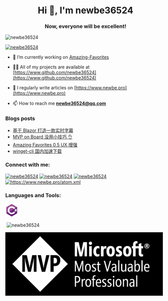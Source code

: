 <h1 align="center">Hi 👋, I'm newbe36524</h1>
<h3 align="center">Now, everyone will be excellent!</h3>

<p align="left"> <img src="https://komarev.com/ghpvc/?username=newbe36524&label=Profile%20views&color=0e75b6&style=flat" alt="newbe36524" /> </p>

<p align="left"> <a href="https://twitter.com/newbe36524" target="blank"><img src="https://img.shields.io/twitter/follow/newbe36524?logo=twitter&style=for-the-badge" alt="newbe36524" /></a> </p>

- 🔭 I’m currently working on [Amazing-Favorites](https://github.com/newbe36524/Amazing-Favorites)

- 👨‍💻 All of my projects are available at [https://www.github.com/newbe36524](https://www.github.com/newbe36524)

- 📝 I regularly write articles on [https://www.newbe.pro](https://www.newbe.pro)

- 📫 How to reach me **newbe36524@qq.com**

### Blogs posts
<!-- BLOG-POST-LIST:START -->
- [基于 Blazor 打造一款实时字幕](https://www.newbe.pro/Newbe.LiveCaptioning/Add-A-Live-Caption-Based-On-Blazor/)
- [MVP on Board 没用小技巧 👌](https://www.newbe.pro/Others/mvp-onboard/)
- [Amazing Favorites 0.5 UX 增强](https://www.newbe.pro/Amazing-Favorites/Release-Notes-0-5-0/)
- [winget-cli 国内加速下载](https://www.newbe.pro/Mirrors/Mirrors-winget-cli/)
<!-- BLOG-POST-LIST:END -->

<h3 align="left">Connect with me:</h3>
<p align="left">
<a href="https://twitter.com/newbe36524" target="blank"><img align="center" src="https://raw.githubusercontent.com/rahuldkjain/github-profile-readme-generator/master/src/images/icons/Social/twitter.svg" alt="newbe36524" height="30" width="40" /></a>
<a href="https://linkedin.com/in/newbe36524" target="blank"><img align="center" src="https://raw.githubusercontent.com/rahuldkjain/github-profile-readme-generator/master/src/images/icons/Social/linked-in-alt.svg" alt="newbe36524" height="30" width="40" /></a>
<a href="https://www.youtube.com/channel/UC19WYXx_fEGnW7P7uC_JFAw" target="blank"><img align="center" src="https://raw.githubusercontent.com/rahuldkjain/github-profile-readme-generator/master/src/images/icons/Social/youtube.svg" alt="newbe36524" height="30" width="40" /></a>
<a href="/https://www.newbe.pro/atom.xml" target="blank"><img align="center" src="https://raw.githubusercontent.com/rahuldkjain/github-profile-readme-generator/master/src/images/icons/Social/rss.svg" alt="https://www.newbe.pro/atom.xml" height="30" width="40" /></a>
</p>

<h3 align="left">Languages and Tools:</h3>
<p align="left"> <a href="https://www.w3schools.com/cs/" target="_blank"> <img src="https://raw.githubusercontent.com/devicons/devicon/master/icons/csharp/csharp-original.svg" alt="csharp" width="40" height="40"/> </a> </p>

<p>&nbsp;<img align="center" src="https://github-readme-stats.vercel.app/api?username=newbe36524&show_icons=true&locale=en" alt="newbe36524" /></p>

<p><img src="MVP_Logo_Horizontal_Secondary_Black_RGB_200ppi.png" alt="mvp" /></p>
